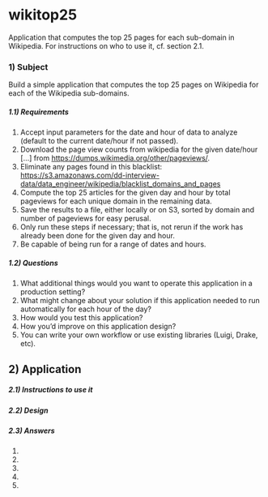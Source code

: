 # wikitop25
Application that computes the top 25 pages for each sub-domain in Wikipedia.
For instructions on who to use it, cf. section 2.1.

### 1) Subject

Build a simple application that computes the top 25 pages on Wikipedia for each of the Wikipedia sub-domains.

##### 1.1) Requirements

1) Accept input parameters for the date and hour of data to analyze (default to the current date/hour if not passed).
2) Download the page view counts from wikipedia for the given date/hour [...] from https://dumps.wikimedia.org/other/pageviews/.
3) Eliminate any pages found in this blacklist: https://s3.amazonaws.com/dd-interview-data/data_engineer/wikipedia/blacklist_domains_and_pages
4) Compute the top 25 articles for the given day and hour by total pageviews for each unique domain in the remaining data.
5) Save the results to a file, either locally or on S3, sorted by domain and number of pageviews for easy perusal.
6) Only run these steps if necessary; that is, not rerun if the work has already been done for the given day and hour.
7) Be capable of being run for a range of dates and hours.

##### 1.2) Questions
1) What additional things would you want to operate this application in a production setting?
2) What might change about your solution if this application needed to run automatically for each hour of the day?
3) How would you test this application?
4) How you’d improve on this application design?
5) You can write your own workflow or use existing libraries (Luigi, Drake, etc).

## 2) Application

##### 2.1) Instructions to use it

##### 2.2) Design

##### 2.3) Answers
1)
2)
3)
4)
5)
